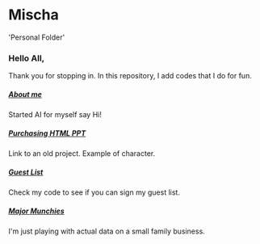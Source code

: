 # Mischa
'Personal Folder'

### Hello All,

  Thank you for stopping in. 
  In this repository, I add codes that I do for fun.
##### [About me](https://github.com/Mt122606/Mischa/blob/main/About_me/About_me.py)
  Started AI for myself say Hi!
##### [Purchasing HTML PPT](https://github.com/Mt122606/Mischa/blob/main/About_me/HTML_Example.html)
  Link to an old project. Example of character. 
##### [Guest List](https://github.com/Mt122606/Mischa/blob/main/Input_GuestList.py)
  Check my code to see if you can sign my guest list.
##### [Major Munchies](https://github.com/Mt122606/Mischa/tree/main/Projects/MunchieProject)
  I'm just playing with actual data on a small family business.


